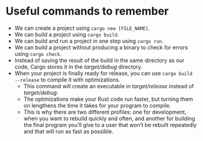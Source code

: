 # Useful commands to remember

- We can create a project using `cargo new [FILE_NAME]`.
- We can build a project using `cargo build`.
- We can build and run a project in one step using `cargo run`.
- We can build a project without producing a binary to check for errors using `cargo check`.
- Instead of saving the result of the build in the same directory as our code, Cargo stores it in the *target/debug* directory.
- When your project is finally ready for release, you can use `cargo build --release` to compile it with optimizations.
  - This command will create an executable in *target/release* instead of *target/debug*.
  - The optimizations make your Rust code run faster, but turning them on lengthens the time it takes for your program to compile.
  - This is why there are two different profiles: one for development, when you want to rebuild quickly and often, and another for building the final program you’ll give to a user that won’t be rebuilt repeatedly and that will run as fast as possible.
